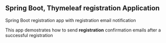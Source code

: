 ## Spring Boot, Thymeleaf registration Application
Spring Boot registration app with registration email notification

This app demostrates how to send __registration__ confirmation emails 
after a successful registration
